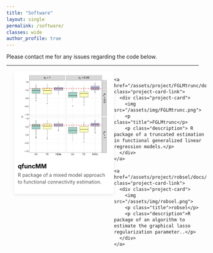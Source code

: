 ```yaml
---
title: "Software"
layout: single
permalink: /software/
classes: wide
author_profile: true
---
```


Please contact me for any issues regarding the code below.

---

<html lang="en">
<head>
  <meta charset="UTF-8" />
  <title>Projects</title>

  <style>
  .project-cards {
    display: grid;
    grid-template-columns: repeat(2, 1fr); /* Two equal-width columns */
    gap: 20px;
    width: 100%;
    padding: 0 20px;
  }

  @media (max-width: 700px) {
    .project-cards {
      grid-template-columns: 1fr; /* Stack cards on smaller screens */
    }
  }

  .project-card-link {
    text-decoration: none;
    color: inherit;
    display: block;
  }

  .project-card {
    background-color: #fff;
    border-radius: 6px;
    overflow: hidden;
    box-shadow: 0 3px 8px rgba(0, 0, 0, 0.08);
    transition: transform 0.2s ease;
    display: flex;
    flex-direction: column; 
    width: 100%;
    height: auto;
    justify-content: flex-start;
    padding: 10px;
  }

  .project-card:hover {
    transform: scale(1.03);
  }

  .project-card img {
    width: 100%;
    margin-bottom: 15px; 
    box-shadow: none !important;
    object-fit: contain;
  }

  .project-card .title {
    font-size: 1rem;
    color: #000;
    margin: 0;
    font-weight: bold;
    text-transform: none !important;
  }

  .project-card .description {
    font-size: 0.9em;
    color: #555;
    line-height: 1.4;
    margin-top: 5px; 
    text-align: left;
  }

  </style>
</head>
<body>

  <div class="project-cards">
    <a href="/assets/project/FGLMtrunc/docs/index.html" class="project-card-link">
      <div class="project-card">
        <img src="/assets/img/qfuncMM.png">
        <p class="title">qfuncMM</p>
        <p class="description"> R package of a mixed model approach to functional connectivity estimation.</p>
      </div>
    </a>

    <a href="/assets/project/FGLMtrunc/docs/index.html" class="project-card-link">
      <div class="project-card">
        <img src="/assets/img/FGLMtrunc.png">
        <p class="title">FGLMtrunc</p>
        <p class="description"> R package of a truncated estimation in functional generalized linear regression models.</p>
      </div>
    </a>

    <a href="/assets/project/robsel/docs/index.html" class="project-card-link">
      <div class="project-card">
        <img src="/assets/img/robsel.png">
        <p class="title">robsel</p>
        <p class="description">R package of an algorithm to estimate the graphical lasso regularization parameter..</p>
      </div>
    </a>
  </div>

</body>
</html>

